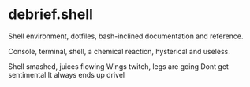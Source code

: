 # debrief.shell

Shell environment, dotfiles, bash-inclined documentation and reference.

Console, terminal, shell, a chemical reaction, hysterical and useless.

Shell smashed, juices flowing
Wings twitch, legs are going
Dont get sentimental
It always ends up drivel
